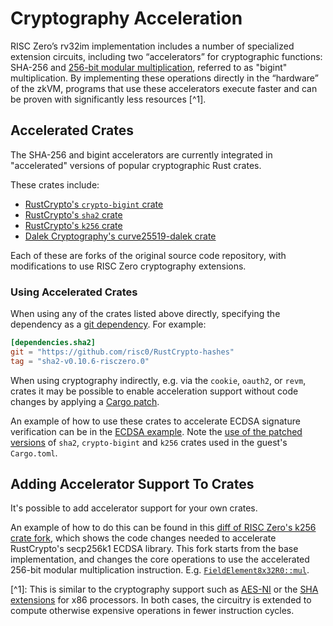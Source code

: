 # Cryptography Acceleration

RISC Zero’s rv32im implementation includes a number of specialized extension
circuits, including two “accelerators” for cryptographic functions: SHA-256 and
[256-bit modular multiplication][bigint], referred to as "bigint"
multiplication. By implementing these operations directly in the “hardware” of
the zkVM, programs that use these accelerators execute faster and can be proven
with significantly less resources \[^1].

## Accelerated Crates

The SHA-256 and bigint accelerators are currently integrated in "accelerated"
versions of popular cryptographic Rust crates.

These crates include:

- [RustCrypto's `crypto-bigint` crate][RustCrypto-crypto-bigint]
- [RustCrypto's `sha2` crate][RustCrypto-hashes]
- [RustCrypto's `k256` crate][RustCrypto-elliptic-curves]
- [Dalek Cryptography's curve25519-dalek crate][curve25519-dalek]

Each of these are forks of the original source code repository, with
modifications to use RISC Zero cryptography extensions.

### Using Accelerated Crates

When using any of the crates listed above directly, specifying the dependency as
a [git dependency][git-dep]. For example:

```toml
[dependencies.sha2]
git = "https://github.com/risc0/RustCrypto-hashes"
tag = "sha2-v0.10.6-risczero.0"
```

When using cryptography indirectly, e.g. via the `cookie`, `oauth2`, or `revm`,
crates it may be possible to enable acceleration support without code changes by
applying a [Cargo patch][cargo-patch].

An example of how to use these crates to accelerate ECDSA signature verification
can be in the [ECDSA example][ecdsa]. Note the [use of the patched
versions][ecdsa-patched] of `sha2`, `crypto-bigint` and `k256` crates used in
the guest's `Cargo.toml`.

## Adding Accelerator Support To Crates

It's possible to add accelerator support for your own crates.

An example of how to do this can be found in this [diff of RISC Zero's k256
crate fork][k256-diff], which shows the code changes needed to accelerate
RustCrypto's secp256k1 ECDSA library. This fork starts from the base
implementation, and changes the core operations to use the accelerated 256-bit
modular multiplication instruction. E.g. [`FieldElement8x32R0::mul`][field-mul].

\[^1]:
This is similar to the cryptography support such as [AES-NI] or the [SHA
extensions][SHA
    extensions] for x86 processors. In both cases, the circuitry is extended to
compute otherwise expensive operations in fewer instruction cycles.

[AES-NI]: https://en.wikipedia.org/wiki/AES_instruction_set#x86_architecture_processors
[bigint]: https://github.com/risc0/risc0/pull/466
[cargo-patch]: https://doc.rust-lang.org/cargo/reference/overriding-dependencies.html#the-patch-section
[curve25519-dalek]: https://github.com/risc0/curve25519-dalek/tree/risczero
[ecdsa]: https://github.com/risc0/risc0/tree/release-1.0/examples/ecdsa
[ecdsa-patched]: https://github.com/risc0/risc0/blob/release-1.0/examples/ecdsa/methods/guest/Cargo.toml#L13-L18
[field-mul]: https://github.com/risc0/RustCrypto-elliptic-curves/compare/k256/v0.13.1..k256/v0.13.1-risczero.1#diff-ab10e01be1d99a874f90c9a6143bb1c64f37e04dcb220b5ab50b9273d99e0a0cR176-R179
[git-dep]: https://doc.rust-lang.org/cargo/reference/specifying-dependencies.html#specifying-dependencies-from-git-repositories
[k256-diff]: https://github.com/risc0/RustCrypto-elliptic-curves/compare/k256/v0.13.1..k256/v0.13.1-risczero.1
[RustCrypto-crypto-bigint]: https://github.com/risc0/RustCrypto-crypto-bigint/tree/risczero
[RustCrypto-hashes]: https://github.com/risc0/RustCrypto-hashes/tree/risczero
[RustCrypto-elliptic-curves]: https://github.com/risc0/RustCrypto-elliptic-curves/tree/risczero
[SHA extensions]: https://en.wikipedia.org/wiki/Intel_SHA_extensions
